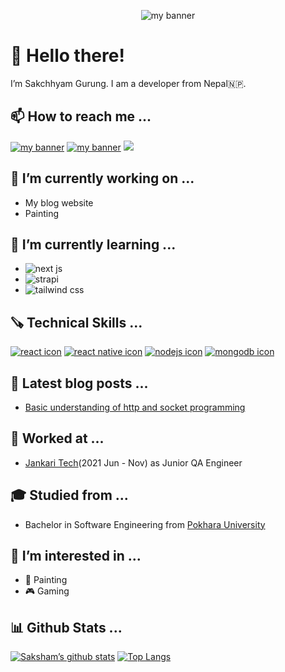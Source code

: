<p align="center">
<img src="https://user-images.githubusercontent.com/41365307/157009004-c860e8d7-6ea5-4572-bfb2-873a3c575060.png" alt="my banner">
</p>

<!-- ![](https://komarev.com/ghpvc/?username=sakshamgurung&style=flat-square&label=PROFILE+VIEWS) -->
# 👋 Hello there!
I’m Sakchhyam Gurung. I am a developer from Nepal🇳🇵.

## 📫 How to reach me ...
[<img src="https://img.shields.io/badge/LinkedIn-0077B5?style=for-the-badge&logo=linkedin&logoColor=white" alt="my banner">](https://www.linkedin.com/in/sakchhyam-gurung)
[<img src="https://img.shields.io/badge/dev.to-0A0A0A?style=for-the-badge&logo=dev.to&logoColor=white" alt="my banner">](https://dev.to/sakshamgurung)
[<img src="https://img.shields.io/badge/Medium-12100E?style=for-the-badge&logo=medium&logoColor=white">](https://medium.com/@sakchhyam)

## 🔭 I’m currently working on ...
- My blog website
- Painting

## 🌱 I’m currently learning ...
- ![next js](https://img.shields.io/badge/Next-black?style=for-the-badge&logo=next.js&logoColor=white)
- ![strapi](https://img.shields.io/badge/strapi-%232E7EEA.svg?style=for-the-badge&logo=strapi&logoColor=white)
- ![tailwind css](https://img.shields.io/badge/Tailwind_CSS-38B2AC?style=for-the-badge&logo=tailwind-css&logoColor=white)

## 🪚 Technical Skills ...
[<img src="https://img.shields.io/badge/React-20232A?style=for-the-badge&logo=react&logoColor=61DAFB" alt="react icon">]()
[<img src="https://img.shields.io/badge/React_Native-20232A?style=for-the-badge&logo=react&logoColor=61DAFB" alt="react native icon">]()
[<img src="https://img.shields.io/badge/Node.js-43853D?style=for-the-badge&logo=node.js&logoColor=white" alt="nodejs icon">]()
[<img src="https://img.shields.io/badge/MongoDB-4EA94B?style=for-the-badge&logo=mongodb&logoColor=white" alt="mongodb icon">]()

## 📝 Latest blog posts ...
- [Basic understanding of http and socket programming](https://dev.to/jankaritech/serving-your-cat-video-using-the-internet-a-basic-understanding-of-http-and-socket-programming-in-java-4mof)

## 💼 Worked at ...
- [Jankari Tech](https://github.com/JankariTech)(2021 Jun - Nov) as Junior QA Engineer 
 
## 🎓 Studied from ...
- Bachelor in Software Engineering from [Pokhara University](https://pu.edu.np/)

## 👀 I’m interested in ...
- 🎨 Painting
- 🎮 Gaming

## 📊 Github Stats ...
[![Saksham’s github stats](https://github-readme-stats.vercel.app/api?username=sakshamgurung)](https://github.com/sakshamgurung)
[![Top Langs](https://github-readme-stats.vercel.app/api/top-langs/?username=sakshamgurung&layout=compact)](https://github.com/sakshamgurung)

<!---
sakshamgurung/sakshamgurung is a ✨ special ✨ repository because its `README.md` (this file) appears on your GitHub profile.
You can click the Preview link to take a look at your changes.
--->
